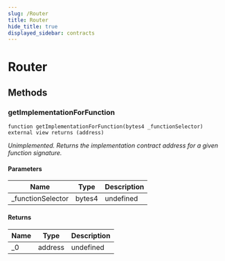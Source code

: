 ```yaml
---
slug: /Router
title: Router
hide_title: true
displayed_sidebar: contracts
---
```


# Router

## Methods

### getImplementationForFunction

```solidity
function getImplementationForFunction(bytes4 _functionSelector) external view returns (address)
```

_Unimplemented. Returns the implementation contract address for a given function signature._

#### Parameters

| Name               | Type   | Description |
| ------------------ | ------ | ----------- |
| \_functionSelector | bytes4 | undefined   |

#### Returns

| Name | Type    | Description |
| ---- | ------- | ----------- |
| \_0  | address | undefined   |
